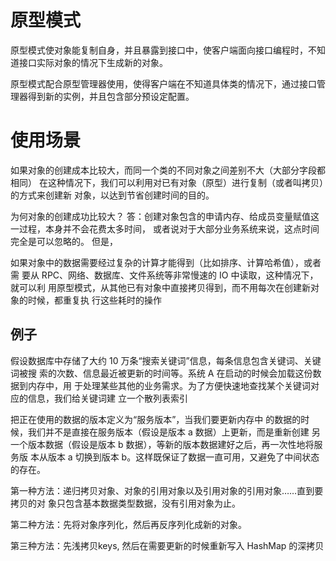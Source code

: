 # 原型模式
原型模式使对象能复制自身，并且暴露到接口中，使客户端面向接口编程时，不知道接口实际对象的情况下生成新的对象。

原型模式配合原型管理器使用，使得客户端在不知道具体类的情况下，通过接口管理器得到新的实例，并且包含部分预设定配置。


# 使用场景

如果对象的创建成本比较大，而同一个类的不同对象之间差别不大（大部分字段都相同） 在这种情况下，我们可以利用对已有对象（原型）进行复制（或者叫拷贝）的方式来创建新
对象，以达到节省创建时间的目的。

为何对象的创建成功比较大？
答：创建对象包含的申请内存、给成员变量赋值这一过程，本身并不会花费太多时间，
或者说对于大部分业务系统来说，这点时间完全是可以忽略的。
但是，

如果对象中的数据需要经过复杂的计算才能得到（比如排序、计算哈希值），或者需
要从 RPC、网络、数据库、文件系统等非常慢速的 IO 中读取，这种情况下，就可以利
用原型模式，从其他已有对象中直接拷贝得到，而不用每次在创建新对象的时候，都重复执
行这些耗时的操作

## 例子
假设数据库中存储了大约 10 万条“搜索关键词”信息，每条信息包含关键词、关键词被搜
索的次数、信息最近被更新的时间等。系统 A 在启动的时候会加载这份数据到内存中，用
于处理某些其他的业务需求。为了方便快速地查找某个关键词对应的信息，我们给关键词建
立一个散列表索引

把正在使用的数据的版本定义为“服务版本”，当我们要更新内存中
的数据的时候，我们并不是直接在服务版本（假设是版本 a 数据）上更新，而是重新创建
另一个版本数据（假设是版本 b 数据），等新的版本数据建好之后，再一次性地将服务版
本从版本 a 切换到版本 b。这样既保证了数据一直可用，又避免了中间状态的存在。

第一种方法：递归拷贝对象、对象的引用对象以及引用对象的引用对象……直到要拷贝的对
象只包含基本数据类型数据，没有引用对象为止。

第二种方法：先将对象序列化，然后再反序列化成新的对象。

第三种方法：先浅拷贝keys, 然后在需要更新的时候重新写入
HashMap 的深拷贝